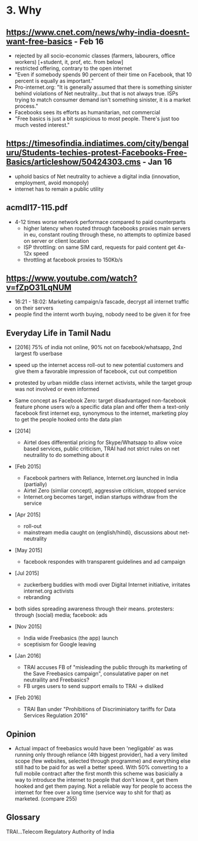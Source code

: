 # 3. Why

## https://www.cnet.com/news/why-india-doesnt-want-free-basics - Feb 16
- rejected by all socio-economic classes (farmers, labourers, office workers) [+student, it, prof, etc. from below]
- restricted offering, contrary to the open internet
- "Even if somebody spends 90 percent of their time on Facebook, that 10 percent is equally as important."
- Pro-internet.org: "It is generally assumed that there is something sinister behind violations of Net neutrality...but that is not always true. ISPs trying to match consumer demand isn't something sinister, it is a market process."
- Facebooks sees its efforts as humanitarian, not commercial
- "Free basics is just a bit suspicious to most people. There's just too much vested interest."

## https://timesofindia.indiatimes.com/city/bengaluru/Students-techies-protest-Facebooks-Free-Basics/articleshow/50424303.cms - Jan 16
- uphold basics of Net neutrality to achieve a digital india (innovation,
  employment, avoid monopoly)
- internet has to remain a public utility

## acmdl17-115.pdf
- 4-12 times worse network performace compared to paid counterparts
  - higher latency when routed through facebooks proxies
      main servers in eu,
      constant routing through these, no attempts to optimize based on server or
      client location
  - ISP throttling: on same SIM card, requests for paid content get 4x-12x speed
  - throttling at facebook proxies to 150Kb/s

## https://www.youtube.com/watch?v=fZpO31LqNUM
- 16:21 - 18:02: Marketing campaign/a fascade, decrypt all internet traffic on their servers
- people find the internt worth buying, nobody need to be given it for free

## Everyday Life in Tamil Nadu
- [2016] 75% of india not online, 90% not on facebook/whatsapp, 2nd largest fb userbase
- speed up the internet access roll-out to new potential customers and give them
  a favorable impression of facebook, cut out competition
- protested by urban middle class internet activists,
  while the target group was not involved or even informed

- Same concept as Facebook Zero: target disadvantaged non-facebook feature phone users w/o a specific data plan and offer them a text-only facebook
  first internet exp, synonymous to the internet, marketing ploy to get the
  people hooked onto the data plan

- [2014]
  - Airtel does differential pricing for Skype/Whatsapp to allow voice based services,
    public criticism, TRAI had not strict rules on net neutraility to do something about it
- [Feb 2015]
  - Facebook partners with Reliance, Internet.org launched in India (partially)
  - Airtel Zero (simliar concept), aggressive criticism, stopped service
  - Internet.org becomes target, indian startups withdraw from the service
- [Apr 2015]
  - roll-out
  - mainstream media caught on (english/hindi), discussions about net-neutrality
- [May 2015]
  - facebook respondes with transparent guidelines and ad campaign
- [Jul 2015]
  - zuckerberg buddies with modi over Digital Internet initiative, irritates
    internet.org activists
  - rebranding
- both sides spreading awareness through their means. protesters: through
  (social) media; facebook: ads
- [Nov 2015]
  - India wide Freebasics (the app) launch
  - sceptisism for Google leaving
- [Jan 2016]
  - TRAI accuses FB of "misleading the public through its marketing of the Save
    Freebasics campaign", consulatative paper on net neutraility and Freebasics?
  - FB urges users to send support emails to TRAI -> disliked
- [Feb 2016]
  - TRAI Ban under "Prohibitions of Discriminiatory tariffs for Data Services
    Regulation 2016"

## Opinion
  
- Actual impact of freebasics would have been 'negligable' as was running only
  through reliance (4th biggest provider), had a very limited scope (few
  websites, selected through programme) and everything else still had to be paid
  for as well a better speed. With 50% converting to a full mobile contract after
  the first month this scheme was basicially a way to introduce the internet to
  people that don't know it, get them hooked and get them paying. Not a reliable
  way for people to access the internet for free over a long time (service way
  to shit for that) as marketed. (compare 255)
  
## Glossary

TRAI...Telecom Regulatory Authority of India

